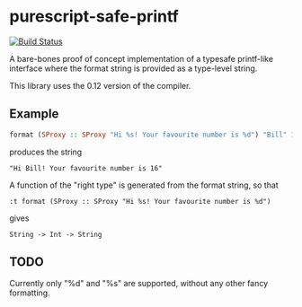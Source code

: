 # purescript-safe-printf

[![Build Status](https://travis-ci.org/kcsongor/purescript-safe-printf.svg?branch=master)](https://travis-ci.org/kcsongor/purescript-safe-printf)

A bare-bones proof of concept implementation of a typesafe printf-like interface
where the format string is provided as a type-level string.

This library uses the 0.12 version of the compiler.

## Example

```purescript
format (SProxy :: SProxy "Hi %s! Your favourite number is %d") "Bill" 16
```

produces the string

```
"Hi Bill! Your favourite number is 16"
```

A function of the "right type" is generated from the format string, so that

```
:t format (SProxy :: SProxy "Hi %s! Your favourite number is %d")
```

gives
```
String -> Int -> String
```

## TODO
Currently only "%d" and "%s" are supported, without any other fancy formatting.
